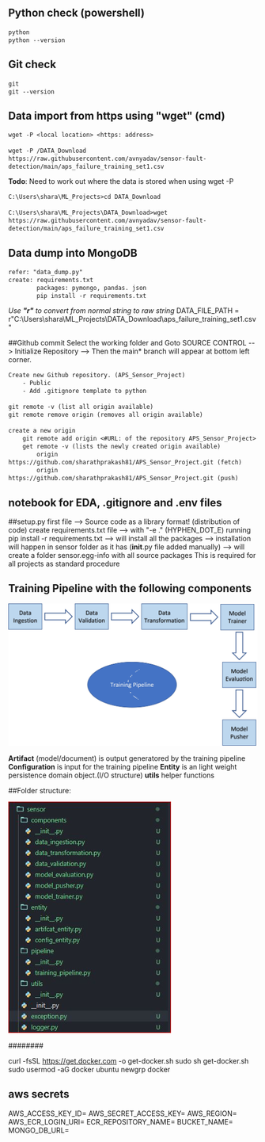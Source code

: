 ## Python check (powershell)
    python
    python --version
## Git check
    git
    git --version
## Data import from https using "wget" (cmd)
    wget -P <local location> <https: address>

    wget -P /DATA_Download https://raw.githubusercontent.com/avnyadav/sensor-fault-detection/main/aps_failure_training_set1.csv

**Todo**: Need to work out where the data is stored when using wget -P

    C:\Users\shara\ML_Projects>cd DATA_Download

    C:\Users\shara\ML_Projects\DATA_Download>wget https://raw.githubusercontent.com/avnyadav/sensor-fault-detection/main/aps_failure_training_set1.csv

## Data dump into MongoDB
    refer: "data_dump.py"
    create: requirements.txt
            packages: pymongo, pandas. json
            pip install -r requirements.txt
*Use **"r"** to convert from normal string to raw string*
    DATA_FILE_PATH = r"C:\Users\shara\ML_Projects\DATA_Download\aps_failure_training_set1.csv" 
    
##Github commit
    Select the working folder and Goto SOURCE CONTROL --> Initialize Repository --> 
    Then the main* branch will appear at bottom left corner.

    Create new Github repository. (APS_Sensor_Project)
        - Public
        - Add .gitignore template to python
    
    git remote -v (list all origin available)
    git remote remove origin (removes all origin available)
    
    create a new origin
        git remote add origin <#URL: of the repository APS_Sensor_Project>
        get remote -v (lists the newly created origin available)
            origin  https://github.com/sharathprakash81/APS_Sensor_Project.git (fetch)
            origin  https://github.com/sharathprakash81/APS_Sensor_Project.git (push)

## notebook for EDA, .gitignore and .env files


##setup.py 
    first file --> Source code as a library format!    (distribution of code)
    create requirements.txt file --> with "-e ." (HYPHEN_DOT_E)
    running pip install -r requirements.txt
             --> will install all the packages
             --> installation will happen in sensor folder as it has (__init__.py file added manually)
            --> will create a folder sensor.egg-info with all source packages
This is required for all projects as standard procedure
    

## Training Pipeline with the following components

![](notebook\Training_Pipeline.jpg)

**Artifact** (model/document) is output generatored by the training pipeline
**Configuration** is input for the training pipeline
**Entity** is an light weight persistence domain object.(I/O structure)
**utils** helper functions

##Folder structure:

![](notebook\project_prep_1.JPG)

########

curl -fsSL https://get.docker.com -o get-docker.sh
sudo sh get-docker.sh
sudo usermod -aG docker ubuntu
newgrp docker

## aws secrets
AWS_ACCESS_KEY_ID=
AWS_SECRET_ACCESS_KEY=
AWS_REGION=
AWS_ECR_LOGIN_URI=
ECR_REPOSITORY_NAME=
BUCKET_NAME=
MONGO_DB_URL=
